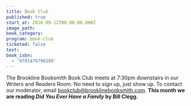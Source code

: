 ```yaml
---
title: Book Club
published: true
start_at: 2016-09-12T00:00:00.000Z
image_path:
book_category:
program: book-club
ticketed: false
test:
book_isbn:
  - '9781476798189'
---
```



The Brookline Booksmith Book Club meets at 7:30pm downstairs in our Writers and Readers Room. No need to sign up, just show up. To contact our moderator, email bookclub@brooklinebooksmith.com. **This month we are reading *Did You Ever Have a Family* by Bill Clegg.**